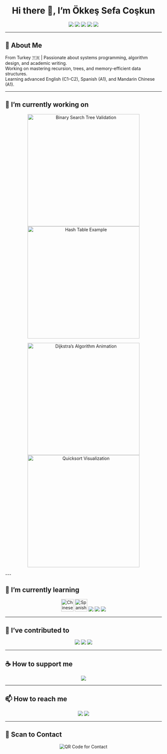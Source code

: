 <h1 align="center">Hi there 👋, I’m Ökkeş Sefa Coşkun</h1>

<p align="center">
  <a href="https://youtube.com"><img src="https://img.shields.io/badge/Youtube-red?style=for-the-badge&logo=youtube&logoColor=white"/></a>
  <a href="https://medium.com"><img src="https://img.shields.io/badge/Medium-black?style=for-the-badge&logo=medium&logoColor=white"/></a>
  <a href="https://discord.com"><img src="https://img.shields.io/badge/Discord-5865F2?style=for-the-badge&logo=discord&logoColor=white"/></a>
  <a href="https://twitter.com"><img src="https://img.shields.io/badge/Twitter-1DA1F2?style=for-the-badge&logo=twitter&logoColor=white"/></a>
  <a href="https://spotify.com"><img src="https://img.shields.io/badge/Spotify-1DB954?style=for-the-badge&logo=spotify&logoColor=white"/></a>
</p>

---

## 📘 About Me

From Turkey 🇹🇷 | Passionate about systems programming, algorithm design, and academic writing.  
Working on mastering recursion, trees, and memory-efficient data structures.  
Learning advanced English (C1–C2), Spanish (A1), and Mandarin Chinese (A1).

---
## 🚧 I’m currently working on

<p align="center">
  <img src="https://raw.githubusercontent.com/okkessefa/okkessefa/main/assets/bst_code_preview.png" width="360" alt="Binary Search Tree Validation"/>
  <img src="https://upload.wikimedia.org/wikipedia/commons/5/5a/Hash_Table_Example.svg" width="360" alt="Hash Table Example"/>
</p>

<p align="center">
  <img src="https://upload.wikimedia.org/wikipedia/commons/thumb/b/bf/Dijkstra_Animation.gif/640px-Dijkstra_Animation.gif" width="360" alt="Dijkstra’s Algorithm Animation"/>
  <img src="https://upload.wikimedia.org/wikipedia/commons/thumb/6/61/Sorting_quicksort_anim.gif/400px-Sorting_quicksort_anim.gif" width="360" alt="Quicksort Visualization"/>
</p>
---

## 🌱 I’m currently learning

<p align="center">
  <img src="https://flagcdn.com/w40/cn.png" width="40" title="Chinese 🇨🇳"/>
  <img src="https://flagcdn.com/w40/es.png" width="40" title="Spanish 🇪🇸"/>
  <img src="https://img.shields.io/badge/C++-00599C?style=for-the-badge&logo=c%2B%2B&logoColor=white"/>
  <img src="https://img.shields.io/badge/Java-ED8B00?style=for-the-badge&logo=java&logoColor=white"/>
  <img src="https://img.shields.io/badge/Python-3776AB?style=for-the-badge&logo=python&logoColor=white"/>
</p>

---

## 🧠 I’ve contributed to

<p align="center">
  <img src="https://img.shields.io/badge/Algorithm%20Projects-in%20C++-green?style=for-the-badge"/>
  <img src="https://img.shields.io/badge/Data%20Structures-blue?style=for-the-badge"/>
  <img src="https://img.shields.io/badge/Recursion%20Tasks-✔️-purple?style=for-the-badge"/>
</p>

---

## ☕ How to support me

<p align="center">
  <img src="https://img.shields.io/badge/Donate-Buy%20Me%20a%20Coffee-orange?style=for-the-badge&logo=buy-me-a-coffee&logoColor=white"/>
</p>

---

## 📫 How to reach me

<p align="center">
  <a href="mailto:oksekesfackn53@gmail.com"><img src="https://img.shields.io/badge/Gmail-D14836?style=for-the-badge&logo=gmail&logoColor=white"/></a>
  <a href="https://discord.com/users/YOUR-ID"><img src="https://img.shields.io/badge/Discord-5865F2?style=for-the-badge&logo=discord&logoColor=white"/></a>
</p>

---

## 🔗 Scan to Contact

<p align="center">
  <img src="https://api.qrserver.com/v1/create-qr-code/?size=140x140&data=mailto:oksekesfackn53@gmail.com" alt="QR Code for Contact">
</p>
